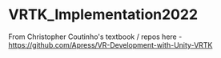 # VRTK_Implementation2022
From Christopher Coutinho's textbook / repos here - https://github.com/Apress/VR-Development-with-Unity-VRTK 
